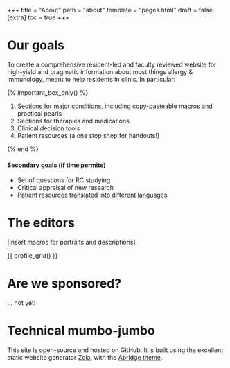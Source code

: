+++
title = "About"
path = "about"
template = "pages.html"
draft = false
[extra]
toc = true
+++

# Our goals

To create a comprehensive resident-led and faculty reviewed website for high-yield and pragmatic information about most things allergy & immunology, meant to help residents in clinic. In particular:

{% important_box_only() %}

1. Sections for major conditions, including copy-pasteable macros and practical pearls
2. Sections for therapies and medications
3. Clinical decision tools
4. Patient resources (a one stop shop for handouts!)

{% end %}

#### Secondary goals (if time permits)

- Set of questions for RC studying
- Critical appraisal of new research
- Patient resources translated into different languages

# The editors

[insert macros for portraits and descriptions]

{{ profile_grid() }}

# Are we sponsored?

... not yet!

# Technical mumbo-jumbo

This site is open-source and hosted on GitHub. It is built using the excellent static website generator [Zola](https://www.getzola.org/), with the [Abridge theme](https://github.com/Jieiku/abridge.css).
